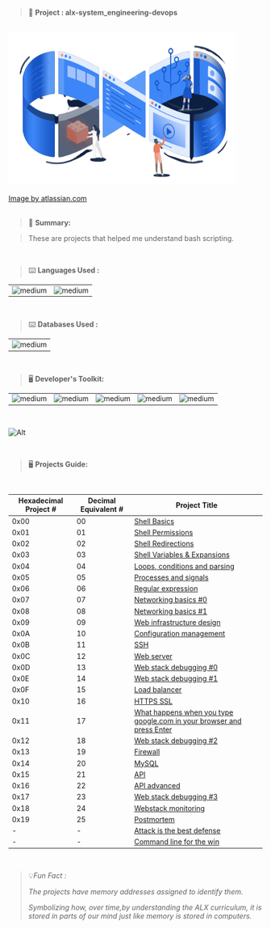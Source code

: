 > 🚧 **Project : alx-system_engineering-devops** 

<br>

<div>
  <a href="https://github.com/iamnotnato/alx-system_engineering-devops">
    <img src="https://github.com/iamnotnato/alx-system_engineering-devops/blob/master/images/devops1.png" alt="Logo" width="450" height="300">
  </a>
</div>

<br>

<div>
 <a href="https://www.atlassian.com/devops/frameworks/team-structure">Image by atlassian.com</a>
</div>

<br>

> 📝 **Summary:**

> These are projects that helped me understand bash scripting.

<br>

> ⌨️ **Languages Used :**

<table>
  <tr>
    <td><img alt="medium" src="https://img.shields.io/badge/Shell_Script-121011?style=for-the-badge&logo=gnu-bash&logoColor=white"></td>
    <td><img alt="medium" src="https://img.shields.io/badge/Python-3776AB?style=for-the-badge&logo=python&logoColor=white"></td>
  </tr>
</table>

<br>

> ⌨️ **Databases Used :**

<table>
  <tr>
    <td><img alt="medium" src="https://img.shields.io/badge/MySQL-00000F?style=for-the-badge&logo=mysql&logoColor=white"></td>
  </tr>
</table>

<br>

> 🖥️ **Developer's Toolkit:**

<table>
  <tr>
<td><img alt="medium" src="https://img.shields.io/badge/Kali_Linux-557C94?style=for-the-badge&logo=kali-linux&logoColor=white"></td>
<td><img alt="medium" src="https://img.shields.io/badge/GNU%20Bash-4EAA25?style=for-the-badge&logo=GNU%20Bash&logoColor=white"></td>
<td><img alt="medium" src="https://img.shields.io/badge/Emacs-%237F5AB6.svg?&style=for-the-badge&logo=gnu-emacs&logoColor=white"></td>
       <td><img alt="medium" src="https://img.shields.io/badge/nano-4A90E2?style=for-the-badge&logo=nano&logoColor=white"></td>
   <td><img alt="medium" src="https://img.shields.io/badge/Ubuntu-E95420?style=for-the-badge&logo=ubuntu&logoColor=white"></td>
  </tr>
</table>

<br>

![Alt](https://repobeats.axiom.co/api/embed/91ac37b53e43b84fc8bee59df74f32cb4c53c465.svg "Repobeats analytics image")

<br>

> 🖥️ **Projects Guide:**

<br>

| Hexadecimal Project # |  Decimal Equivalent # | Project Title                                                                                                                                                |
| --------------------- | --------------------- | ------------------------------------------------------------------------------------------------------------------------------------------------------------ |
|           0x00        |         00            | [Shell Basics](./0x00-shell_basics)                                                                                                                          | 
|           0x01        |         01            | [Shell Permissions](./0x01-shell_permissions)                                                                                                                |
|           0x02        |         02            | [Shell Redirections](./0x02-shell_redirections)                      	                                                                                       | 
|           0x03        |         03            | [Shell Variables & Expansions](./0x03-shell_variables_expansions)                                                                                            | 
|           0x04        |         04            | [Loops, conditions and parsing](./0x04-loops_conditions_and_parsing)                                                                                         | 
|           0x05        |         05            | [Processes and signals](./0x05-processes_and_signals)                                                                                                        |
|           0x06        |         06            | [Regular expression](./0x06-regular_expressions)                                                                                                             | 
|           0x07        |         07            | [Networking basics #0](./0x07-networking_basics)                                                                                                             | 
|           0x08        |         08            | [Networking basics #1](./0x08-networking_basics_2)                                                                                                           | 
|           0x09        |         09            | [Web infrastructure design](./0x09-web_infrastructure_design)                                                                                                |
|           0x0A        |         10            | [Configuration management](./0x0A-configuration_management)                                                                                                  | 
|           0x0B        |         11            | [SSH](./0x0B-ssh)                                                                                                                                            | 
|           0x0C        |         12            | [Web server](./0x0C-web_server)                                                                                                                              | 
|           0x0D        |         13            | [Web stack debugging #0](./0x0D-web_stack_debugging_0)                                                                                                       | 
|           0x0E        |         14            | [Web stack debugging #1](./0x0E-web_stack_debugging_1)                                                                                                       |
|           0x0F        |         15            | [Load balancer](./0x0F-load_balancer)                                                                                                                        | 
|           0x10        |         16            | [HTTPS SSL](./0x10-https_ssl)                                                                                                                                | 
|           0x11        |         17            | [What happens when you type google.com in your browser and press Enter](./0x11-what_happens_when_your_type_google_com_in_your_browser_and_press_enter)       |
|           0x12        |         18            | [Web stack debugging #2](./0x12-web_stack_debugging_2)                                                                                                       | 
|           0x13        |         19            | [Firewall](./0x13-firewall)                                                                                                                                  | 
|           0x14        |         20            | [MySQL](./0x14-mysql)                                                                                                                                        | 
|           0x15        |         21            | [API](./0x15-api)                                                                                                                                            |
|           0x16        |         22            | [API advanced](./0x16-api_advanced)                                                                                                                          | 
|           0x17        |         23            | [Web stack debugging #3](./0x17-web_stack_debugging_3)                                                                                                       |
|           0x18        |         24            | [Webstack monitoring](./0x18-webstack_monitoring)                                                                                                            |
|           0x19        |         25            | [Postmortem](./0x19-postmortem)                                                                                                                              | 
|            -          |         -             | [Attack is the best defense](./attack_is_the_best_defense)                                                                                                   | 
|            -          |         -             | [Command line for the win](./command_line_for_the_win)                                                                                                       |

<br>

> 💡*Fun Fact :*
> 
> *The projects have memory addresses assigned to identify them.*
>
> *Symbolizing how, over time,by understanding the ALX curriculum, it is stored in parts of our mind just like memory is stored in computers.*
